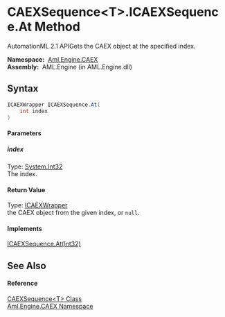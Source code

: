 CAEXSequence&lt;T>.ICAEXSequence.At Method
==========================================
AutomationML 2.1 APIGets the CAEX object at the specified index.

  **Namespace:**  [Aml.Engine.CAEX][1]  
  **Assembly:**  AML.Engine (in AML.Engine.dll)

Syntax
------

```csharp
ICAEXWrapper ICAEXSequence.At(
	int index
)
```

#### Parameters

##### *index*
Type: [System.Int32][2]  
The index.

#### Return Value
Type: [ICAEXWrapper][3]  
the CAEX object from the given index, or `null`.
#### Implements
[ICAEXSequence.At(Int32)][4]  


See Also
--------

#### Reference
[CAEXSequence&lt;T> Class][5]  
[Aml.Engine.CAEX Namespace][1]  

[1]: ../README.md
[2]: https://docs.microsoft.com/dotnet/api/system.int32
[3]: ../ICAEXWrapper/README.md
[4]: ../ICAEXSequence/At.md
[5]: README.md
[6]: https://www.automationml.org
[7]: ../../icons/logoShade.png